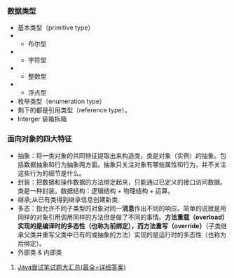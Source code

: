 
### 数据类型
- 基本类型（primitive type）
- - 布尔型
- - 字符型
- - 整数型
- - 浮点型
- 枚举类型（enumeration type）
- 剩下的都是引用类型（reference type）。
- Interger 装箱拆箱
### 面向对象的四大特征
- 抽象：将一类对象的共同特征提取出来构造类，类是对象（实例）的抽象。包括数据抽象和行为抽象两方面。抽象只关注对象有哪些属性和行为，并不关注这些行为的细节是什么。
- 封装：把数据和操作数据的方法绑定起来，只能通过已定义的接口访问数据。类是一种封装。数据结构：逻辑结构 + 物理结构 + 运算。
- 继承;从已有类得到继承信息创建新类.
- 多态：指允许不同子类型的对象对同一**消息**作出不同的响应。简单的说就是用同样的对象引用调用同样的方法但是做了不同的事情。**方法重载（overload）**实现的是编译时的多态性（也称为前绑定），而**方法重写（override）**（子类继承父类并重写父类中已有的或抽象的方法）实现的是运行时的多态性（也称为后绑定）。
- 外部类 & 内部类
1. [Java面试笔试题大汇总(最全+详细答案)](https://yq.aliyun.com/articles/14318)

